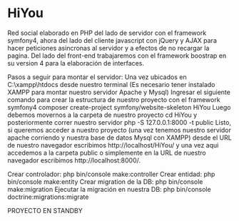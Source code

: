 # HiYou
Red social elaborado en PHP del lado de servidor con el framework symfony4, ahora del lado del cliente javascript con jQuery y AJAX para hacer peticiones asincronas al servidor y a efectos de no recargar la pagina.
Del lado del front-end trabajaremos con el framework boostrap en su version 4 para la elaboración de interfaces.

Pasos a seguir para montar el servidor:
Una vez ubicados en C:\xampp\htdocs desde nuestro terminal (Es necesario tener instalado XAMPP para montar nuestro servidor Apache y Mysql)
Ingresar el siguiente comando para crear la estructura de nuestro proyecto con el framework symfony4
	composer create-project symfony/website-skeleton HiYou
Luego debemos movernos a la carpeta de nuestro proyecto
	cd HiYou
y posteriormente correr nuestro servidor
	php -S 127.0.0.1:8000 -t public
Listo, si queremos acceder a nuestro proyecto (una vez tenemos nuestro servidor apache corriendo y nuestra base de datos Mysql con XAMPP) desde el URL de nuestro navegador escribimos http://localhost/HiYou/ y una vez aqui accedemos a la carpeta public o simplemente en la URL de nuestro navegador escribimos http://localhost:8000/.

Crear controlador:
	php bin/console make:controller
Crear entidad:
	php bin/console make:entity
Crear migration de la DB:
	php bin/console make:migration
Ejecutar la migración en nuestra DB:
	php bin/console doctrine:migrations:migrate

PROYECTO EN STANDBY	
